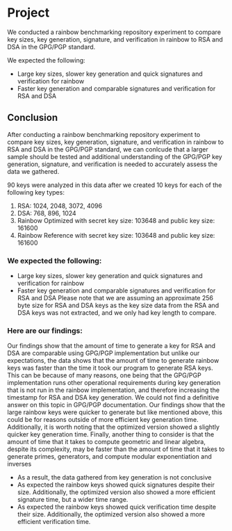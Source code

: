 # Project

We conducted a rainbow benchmarking repository experiment to compare key sizes, key generation, signature, and verification in rainbow to RSA and DSA in the GPG/PGP standard.

We expected the following: 

- Large key sizes, slower key generation and quick signatures and verification for rainbow
- Faster key generation and comparable signatures and verification for RSA and DSA

## Conclusion

After conducting a rainbow benchmarking repository experiment to compare key sizes, key generation, signature, and verification in rainbow to RSA and DSA in the GPG/PGP standard, we can conlcude that a larger sample should be tested and additional understanding of the GPG/PGP key generation, signature, and verification is needed to accurately assess the data we gathered.

90 keys were analyzed in this data after we created 10 keys for each of the following key types:

1. RSA: 1024, 2048, 3072, 4096
2. DSA: 768, 896, 1024
3. Rainbow Optimized with secret key size: 103648 and public key size: 161600
4. Rainbow Reference with secret key size: 103648 and public key size: 161600

### We expected the following:

- Large key sizes, slower key generation and quick signatures and verification for rainbow
- Faster key generation and comparable signatures and verification for RSA and DSA
Please note that we are assuming an approximate 256 byte size for RSA and DSA keys as the key size data from the RSA and DSA keys was not extracted, and we only had key length to compare.

### Here are our findings:

Our findings show that the amount of time to generate a key for RSA and DSA are comparable using GPG/PGP implementation but unlike our expectations, the data shows that the amount of time to generate rainbow keys was faster than the time it took our program to generate RSA keys. This can be because of many reasons, one being that the GPG/PGP implementation runs other operational requirements during key generation that is not run in the rainbow implementation, and therefore increasing the timestamp for RSA and DSA key generation. We could not find a definitive answer on this topic in GPG/PGP documentation. Our findings show that the large rainbow keys were quicker to generate but like mentioned above, this could be for reasons outside of more efficient key generation time. Additionally, it is worth noting that the optimized version showed a slightly quicker key generation time. Finally, another thing to consider is that the amount of time that it takes to compute geometric and linear algebra, despite its complexity, may be faster than the amount of time that it takes to generate primes, generators, and compute modular exponentiation and inverses

- As a result, the data gathered from key generation is not conclusive
- As expected the rainbow keys showed quick signatures despite their size. Additionally, the optimized version also showed a more efficient signature time, but a wider time range.
- As expected the rainbow keys showed quick verification time despite their size. Additionally, the optimized version also showed a more efficient verification time.
